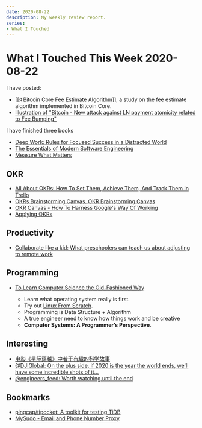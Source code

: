 ```yaml
---
date: 2020-08-22
description: My weekly review report.
series:
- What I Touched
---
```


# What I Touched This Week 2020-08-22

I have posted:

* [[♯ Bitcoin Core Fee Estimate Algorithm]], a study on the fee estimate algorithm implemented in Bitcoin Core.
* [Illustration of "Bitcoin - New attack against LN payment atomicity related to Fee Bumping"](https://twitter.com/doitian/status/1295697713179361281)

I have finished three books

* [Deep Work: Rules for Focused Success in a Distracted World](https://www.goodreads.com/review/show/2726491992)
* [The Essentials of Modern Software Engineering](https://www.goodreads.com/review/show/3500653338)
* [Measure What Matters](https://www.goodreads.com/review/show/3508955076)

<!--more-->

## OKR

* [All About OKRs: How To Set Them, Achieve Them, And Track Them In Trello](https://blog.trello.com/okrs-set-achieve-track-trello)
* [OKRs Brainstorming Canvas. OKR Brainstorming Canvas](https://medium.com/yousefghandour/okrs-brainstorming-canvas-c1b6e5f650a7)
* [OKR Canvas - How To Harness Google's Way Of Working](https://www.garyfox.co/canvas-models/okr-canvas-pdf-templates/)
* [Applying OKRs](https://dannorth.net/2017/05/01/applying-okrs/)

## Productivity

* [Collaborate like a kid: What preschoolers can teach us about adjusting to remote work](https://zapier.com/blog/child-development-strategies-in-remote-work/)

## Programming

* [To Learn Computer Science the Old-Fashioned Way](http://blog.thomasyao.wtf/2020/08/to-learn-computer-science-the-old-fashioned-way/)

    * Learn what operating system really is first.
    * Try out [Linux From Scratch](http://www.linuxfromscratch.org/).
    * Programming is Data Structure + Algorithm
    * A true engineer need to know how things work and be creative
    * <strong>Computer Systems: A Programmer’s Perspective</strong>.

## Interesting

* [电影《星际穿越》中若干有趣的科学故事](https://sspai.com/post/61987)
* [@DJIGlobal: On the plus side, if 2020 is the year the world ends, we'll have some incredible shots of it...](https://twitter.com/doitian/status/1295382377536069634)
* [@engineers_feed: Worth watching until the end](https://twitter.com/doitian/status/1295434768763543552)

## Bookmarks

* [pingcap/tipocket: A toolkit for testing TiDB](https://github.com/pingcap/tipocket)
* [MySudo - Email and Phone Number Proxy](https://mysudo.com)

